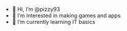 - 👋 Hi, I’m @pizzy93
- 👀 I’m interested in making games and apps
- 🌱 I’m currently learning IT basics

<!---
pizzy93/pizzy93 is a ✨ special ✨ repository because its `README.md` (this file) appears on your GitHub profile.
You can click the Preview link to take a look at your changes.
--->
